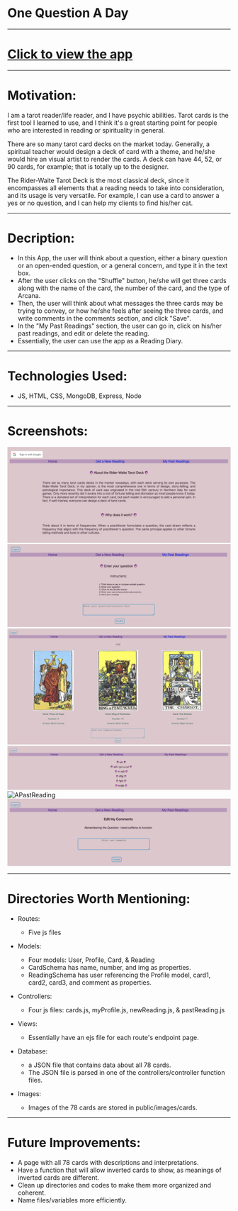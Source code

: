# One Question A Day
-------------------------------------------------------
# [Click to view the app](https://unit2summer.herokuapp.com/)
-------------------------------------------------------
# Motivation: 
  I am a tarot reader/life reader, and I have psychic abilities. Tarot cards is the first tool I learned to use, and I think it's a great starting point for people who are interested in reading or spirituality in general. 

  There are so many tarot card decks on the market today. Generally, a spiritual teacher would design a deck of card with a theme, and he/she would hire an visual artist to render the cards. A deck can have 44, 52, or 90 cards, for example; that is totally up to the designer.

  The Rider-Waite Tarot Deck is the most classical deck, since it encompasses all elements that a reading needs to take into consideration, and its usage is very versatile. For example, I can use a card to answer a yes or no question, and I can help my clients to find his/her cat. 


-------------------------------------------------------
# Decription: 
- In this App, the user will think about a question, either a binary question or an open-ended question, or a general concern, and type it in the text box. 
- After the user clicks on the "Shuffle" button, he/she will get three cards along with the name of the card, the number of the card, and the type of Arcana. 
- Then, the user will think about what messages the three cards may be trying to convey, or how he/she feels after seeing the three cards, and write comments in the comments section, and click "Save".
- In the "My Past Readings" section, the user can go in, click on his/her past readings, and edit or delete the reading. 
- Essentially, the user can use the app as a Reading Diary. 

-------------------------------------------------------

# Technologies Used: 
- JS, HTML, CSS, MongoDB, Express, Node

-------------------------------------------------------
 # Screenshots:
![Index](ReadMe_Screenshots/Index.png)
![EnterQuestion](ReadMe_Screenshots/EnterQuestion.png)
![GetResult](ReadMe_Screenshots/GetResult.png)
![PastReadingList](ReadMe_Screenshots/PastReadingsList.png)
![APastReading](ReadMe_Screenshots/APastReadingsList.png)
![EditDeletePastReading](ReadMe_Screenshots/EditComment.png)



-------------------------------------------------------
# Directories Worth Mentioning:

- Routes: 
  - Five js files
  
- Models:
  - Four models: User, Profile, Card, & Reading
  - CardSchema has name, number, and img as properties.
  - ReadingSchema has user referencing the Profile model, card1, card2, card3, and comment as properties. 

- Controllers:
  - Four js files: cards.js, myProfile.js, newReading.js, & pastReading.js

- Views:
  - Essentially have an ejs file  for each route's endpoint page.

- Database:
  - a JSON file that contains data about all 78 cards.
  - The JSON file is parsed in one of the controllers/controller function files.
  
- Images:
  - Images of the 78 cards are stored in public/images/cards.
  

-------------------------------------------------------
# Future Improvements:
- A page with all 78 cards with descriptions and interpretations.
- Have a function that will allow inverted cards to show, as meanings of inverted cards are different. 
- Clean up directories and codes to make them more organized and coherent. 
- Name files/variables more efficiently. 
  
